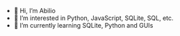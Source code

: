 - 👋 Hi, I’m Abilio
- 👀 I’m interested in Python, JavaScript, SQLite, SQL, etc.
- 🌱 I’m currently learning SQLite, Python and GUIs

<!---
abiliobr/abiliobr is a ✨ special ✨ repository because its `README.md` (this file) appears on your GitHub profile.
You can click the Preview link to take a look at your changes.
--->
